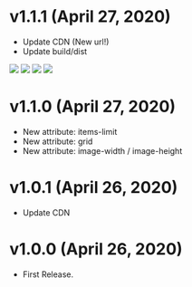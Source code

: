 # v1.1.1 (April 27, 2020)
* Update CDN (New url!)
* Update build/dist

[![](https://img.shields.io/badge/donate-paypal-005EA6.svg?logo=paypal)](https://www.paypal.me/ptkdev) [![](https://img.shields.io/badge/donate-patreon-F87668.svg?logo=patreon)](https://www.patreon.com/ptkdev) [![](https://img.shields.io/badge/donate-sponsors-ea4aaa.svg?logo=github)](https://github.com/sponsors/ptkdev/)  [![](https://img.shields.io/badge/donate-ko--fi-29abe0.svg?logo=ko-fi)](https://ko-fi.com/ptkdev)


# v1.1.0 (April 27, 2020)
* New attribute: items-limit
* New attribute: grid
* New attribute: image-width / image-height


# v1.0.1 (April 26, 2020)
* Update CDN


# v1.0.0 (April 26, 2020)
* First Release.